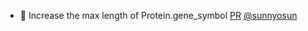 - 🎨 Increase the max length of Protein.gene_symbol [PR](https://github.com/laminlabs/bionty/pull/77) [@sunnyosun](https://github.com/sunnyosun)
